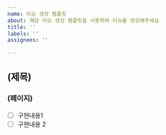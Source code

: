 ```yaml
---
name: 이슈 생성 템플릿
about: 해당 이슈 생성 템플릿을 사용하여 이슈를 생성해주세요
title: ''
labels: ''
assignees: ''

---
```


## (제목)
### (페이지)
- [ ] 구현내용1
- [ ] 구현내용 2
